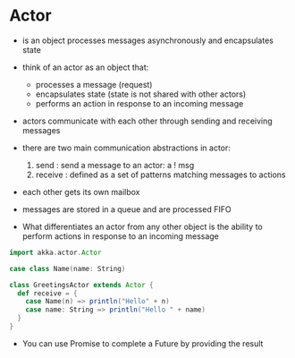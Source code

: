 # Actor

- is an object processes messages asynchronously and encapsulates state

- think of an actor as an object that:
  - processes a message (request)
  - encapsulates state (state is not shared with other actors)
  - performs an action in response to an incoming message

- actors communicate with each other through sending and receiving messages

- there are two main communication abstractions in actor:
  1. send      : send a message to an actor: a ! msg
  2. receive   : defined as a set of patterns matching messages to actions

- each other gets its own mailbox
- messages are stored in a queue and are processed FIFO

- What differentiates an actor from any other object is the ability to perform
  actions in response to an incoming message


```scala
import akka.actor.Actor

case class Name(name: String)

class GreetingsActor extends Actor {
  def receive = {
    case Name(n) => println("Hello" + n)
    case name: String => println("Hello " + name)
  }  
}
```

- You can use Promise to complete a Future by providing the result
